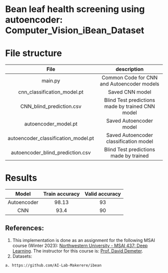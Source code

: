 # Bean leaf health screening using autoencoder: Computer_Vision_iBean_Dataset

# File structure

|File | description|
|:---: |:---:| 
|main.py |Common Code for CNN and Autoencoder models|
|cnn_classification_model.pt| Saved CNN model|
|CNN_blind_prediction.csv| Blind Test predictions made by trained CNN model|
|autoencoder_model.pt | Saved Autoencoder model|
|autoencoder_classification_model.pt | Saved Autoencoder classification model|
|autoencoder_blind_prediction.csv |Blind Test predictions made by trained|

# Results


| Model | Train accuracy | Valid accuracy|
|:---: |:---:| :---:|
|Autoencoder| 98.13| 93|
|CNN |93.4 |90|

## References:
1. This implementation is done as an assignment for the following MSAI course (Winter 2023): [Northwestern University - MSAI 437: Deep Learning](https://www.mccormick.northwestern.edu/artificial-intelligence/curriculum/descriptions/msai-437.html). The instructor for this course is: [Prof. David Demeter](https://scholar.google.com/citations?user=TUnj2lIAAAAJ&hl=en).
2. Datasets:
```
a. https://github.com/AI-Lab-Makerere/ibean 
```

